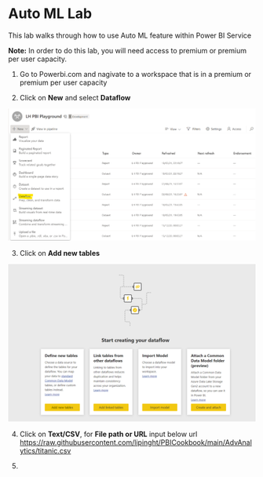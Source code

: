 # Auto ML Lab
This lab walks through how to use Auto ML feature within Power BI Service

**Note:** In order to do this lab, you will need access to premium or premium per user capacity.


1. Go to Powerbi.com and nagivate to a workspace that is in a premium or premium per user capacity

2. Click on **New** and select **Dataflow**

![automl.png](images/automl.png)

3. Click on **Add new tables** 

![automl2.png](images/automl2.png)

4. Click on **Text/CSV**, for **File path or URL** input below url 
https://raw.githubusercontent.com/lipinght/PBICookbook/main/AdvAnalytics/titanic.csv

5. 